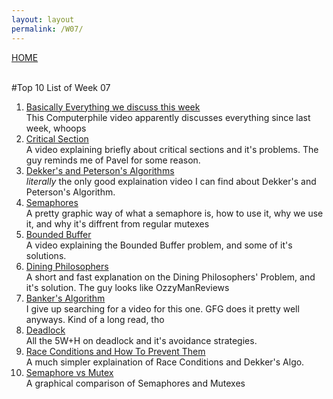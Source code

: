 ```yaml
---
layout: layout
permalink: /W07/
---
```

[HOME](../README.md)

<br>
#Top 10 List of Week 07

1. [Basically Everything we discuss this week](https://www.youtube.com/watch?v=7ENFeb-J75k)<br>
This Computerphile video apparently discusses everything since last week, whoops
2. [Critical Section](https://www.youtube.com/watch?v=BSX1YEoCVgA)<br>
A video explaining briefly about critical sections and it's problems. The guy reminds me of Pavel for some reason.
3. [Dekker's and Peterson's Algorithms](https://www.youtube.com/watch?v=bMBwwzc5I68)<br>
_literally_ the only good explaination video I can find about Dekker's and Peterson's Algorithm.
4. [Semaphores](https://www.youtube.com/watch?v=ukM_zzrIeXs&t)<br>
A pretty graphic way of what a semaphore is, how to use it, why we use it, and why it's diffrent from regular mutexes
5. [Bounded Buffer](https://www.youtube.com/watch?v=LRiN3DJdskA)<br>
A video explaining the Bounded Buffer problem, and some of it's solutions.
6. [Dining Philosophers](https://www.youtube.com/watch?v=NbwbQQB7xNQ)<br>
A short and fast explanation on the Dining Philosophers' Problem, and it's solution. The guy looks like OzzyManReviews
7. [Banker's Algorithm](https://www.geeksforgeeks.org/bankers-algorithm-in-operating-system-2/)<br>
I give up searching for a video for this one. GFG does it pretty well anyways. Kind of a long read, tho
8. [Deadlock](https://www.geeksforgeeks.org/introduction-of-deadlock-in-operating-system/)<br>
All the 5W+H on deadlock and it's avoidance strategies.
9. [Race Conditions and How To Prevent Them](https://www.youtube.com/watch?v=MqnpIwN7dz0)<br>
A much simpler explaination of Race Conditions and Dekker's Algo.
10. [Semaphore vs Mutex](https://www.youtube.com/watch?v=DvF3AsTglUU)<br>
A graphical comparison of Semaphores and Mutexes
